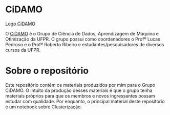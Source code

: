 # CiDAMO

[Logo CiDAMO](/imagens/logo_cidamo.png "Logo CiDAMO")

O [CiDAMO](http://cidamo.com.br/) é o Grupo de Ciência de Dados, Aprendizagem de Máquina e Otimização da UFPR. O grupo possui como coordenadores o Profº Lucas Pedroso e o Profº Roberto Ribeiro e estudantes/pesquisadores de diversos cursos da UFPR.

# Sobre o repositório

Este repositório contém os materiais produzidos por mim para o Grupo CiDAMO. O intuito da produção desses materiais é que o grupo tenha materiais próprios para que os membros e novos ingressantes possam estudar com qualidade. Por enquanto, o principal material deste repositório é um notebook sobre Clusterização.
